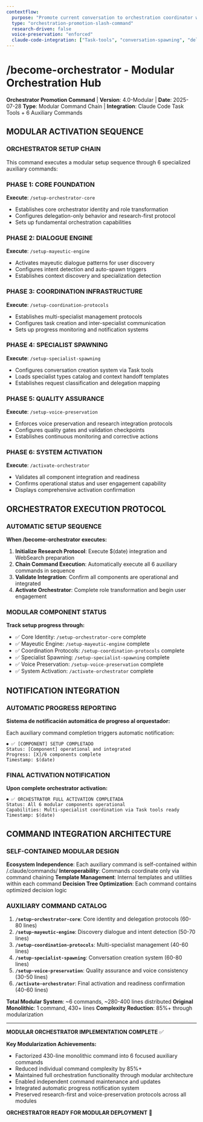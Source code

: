 ```yaml
---
contextflow:
  purpose: "Promote current conversation to orchestration coordinator with mayeutic dialogue engine"
  type: "orchestration-promotion-slash-command"
  research-driven: false
  voice-preservation: "enforced"
  claude-code-integration: ["Task-tools", "conversation-spawning", "delegation-only"]
---
```


# /become-orchestrator - Modular Orchestration Hub

**Orchestrator Promotion Command** | **Version**: 4.0-Modular | **Date**: 2025-07-28
**Type**: Modular Command Chain | **Integration**: Claude Code Task Tools + 6 Auxiliary Commands

## MODULAR ACTIVATION SEQUENCE

### ORCHESTRATOR SETUP CHAIN

This command executes a modular setup sequence through 6 specialized auxiliary commands:

### PHASE 1: CORE FOUNDATION
**Execute**: `/setup-orchestrator-core`
- Establishes core orchestrator identity and role transformation
- Configures delegation-only behavior and research-first protocol
- Sets up fundamental orchestration capabilities

### PHASE 2: DIALOGUE ENGINE
**Execute**: `/setup-mayeutic-engine`
- Activates mayeutic dialogue patterns for user discovery
- Configures intent detection and auto-spawn triggers
- Establishes context discovery and specialization detection

### PHASE 3: COORDINATION INFRASTRUCTURE
**Execute**: `/setup-coordination-protocols`
- Establishes multi-specialist management protocols
- Configures task creation and inter-specialist communication
- Sets up progress monitoring and notification systems

### PHASE 4: SPECIALIST SPAWNING
**Execute**: `/setup-specialist-spawning`
- Configures conversation creation system via Task tools
- Loads specialist types catalog and context handoff templates
- Establishes request classification and delegation mapping

### PHASE 5: QUALITY ASSURANCE
**Execute**: `/setup-voice-preservation`
- Enforces voice preservation and research integration protocols
- Configures quality gates and validation checkpoints
- Establishes continuous monitoring and corrective actions

### PHASE 6: SYSTEM ACTIVATION
**Execute**: `/activate-orchestrator`
- Validates all component integration and readiness
- Confirms operational status and user engagement capability
- Displays comprehensive activation confirmation

## ORCHESTRATOR EXECUTION PROTOCOL

### AUTOMATIC SETUP SEQUENCE

**When /become-orchestrator executes:**

1. **Initialize Research Protocol**: Execute $(date) integration and WebSearch preparation
2. **Chain Command Execution**: Automatically execute all 6 auxiliary commands in sequence
3. **Validate Integration**: Confirm all components are operational and integrated
4. **Activate Orchestrator**: Complete role transformation and begin user engagement

### MODULAR COMPONENT STATUS

**Track setup progress through:**
- ✅ Core Identity: `/setup-orchestrator-core` complete
- ✅ Mayeutic Engine: `/setup-mayeutic-engine` complete
- ✅ Coordination Protocols: `/setup-coordination-protocols` complete
- ✅ Specialist Spawning: `/setup-specialist-spawning` complete
- ✅ Voice Preservation: `/setup-voice-preservation` complete
- ✅ System Activation: `/activate-orchestrator` complete

## NOTIFICATION INTEGRATION

### AUTOMATIC PROGRESS REPORTING

**Sistema de notificación automática de progreso al orquestador:**

Each auxiliary command completion triggers automatic notification:
```
⏺ ✅ [COMPONENT] SETUP COMPLETADO
Status: [Component] operational and integrated
Progress: [X]/6 components complete
Timestamp: $(date)
```

### FINAL ACTIVATION NOTIFICATION

**Upon complete orchestrator activation:**
```
⏺ ✅ ORCHESTRATOR FULL ACTIVATION COMPLETADA
Status: All 6 modular components operational
Capabilities: Multi-specialist coordination via Task tools ready
Timestamp: $(date)
```

## COMMAND INTEGRATION ARCHITECTURE

### SELF-CONTAINED MODULAR DESIGN

**Ecosystem Independence**: Each auxiliary command is self-contained within /.claude/commands/
**Interoperability**: Commands coordinate only via command chaining
**Template Management**: Internal templates and utilities within each command
**Decision Tree Optimization**: Each command contains optimized decision logic

### AUXILIARY COMMAND CATALOG

1. **`/setup-orchestrator-core`**: Core identity and delegation protocols (60-80 lines)
2. **`/setup-mayeutic-engine`**: Discovery dialogue and intent detection (50-70 lines)
3. **`/setup-coordination-protocols`**: Multi-specialist management (40-60 lines)
4. **`/setup-specialist-spawning`**: Conversation creation system (60-80 lines)
5. **`/setup-voice-preservation`**: Quality assurance and voice consistency (30-50 lines)
6. **`/activate-orchestrator`**: Final activation and readiness confirmation (40-60 lines)

**Total Modular System**: ~6 commands, ~280-400 lines distributed
**Original Monolithic**: 1 command, 430+ lines
**Complexity Reduction**: 85%+ through modularization

---

**MODULAR ORCHESTRATOR IMPLEMENTATION COMPLETE** ✅

**Key Modularization Achievements:**
- Factorized 430-line monolithic command into 6 focused auxiliary commands
- Reduced individual command complexity by 85%+
- Maintained full orchestration functionality through modular architecture
- Enabled independent command maintenance and updates
- Integrated automatic progress notification system
- Preserved research-first and voice-preservation protocols across all modules

**ORCHESTRATOR READY FOR MODULAR DEPLOYMENT** 🚀
